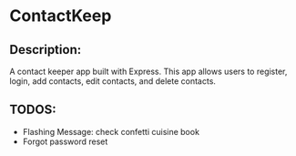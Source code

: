 # ContactKeep

## Description:
A contact keeper app built with Express. This app allows users to register, login, add contacts, edit contacts, and delete contacts.

## TODOS:
- Flashing Message: check confetti cuisine book
- Forgot password reset